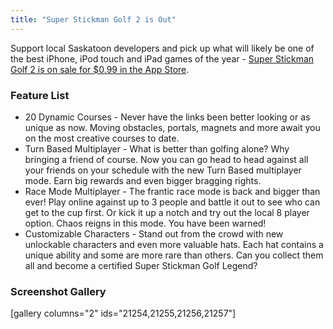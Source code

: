 ```yaml
---
title: "Super Stickman Golf 2 is Out"
---
```

<p>Support local Saskatoon developers and pick up what will likely be one of the best iPhone, iPod touch and iPad games of the year - <a href="http://target.georiot.com/Proxy.ashx?tsid=528&GR_URL=https%253A%252F%252Fitunes.apple.com%252Fus%252Fapp%252Fsuper-stickman-golf-2%252Fid585259203%253Fmt%253D8%2526uo%253D4%2526partnerId%253D30" target="itunes_store">Super Stickman Golf 2 is on sale for $0.99 in the App Store</a>.</p>
<h3>Feature List</h3>
<ul>
<li>20 Dynamic Courses - Never have the links been better looking or as unique as now. Moving obstacles, portals, magnets and more await you on the most creative courses to date.</li>
<li>Turn Based Multiplayer - What is better than golfing alone? Why bringing a friend of course. Now you can go head to head against all your friends on your schedule with the new Turn Based multiplayer mode. Earn big rewards and even bigger bragging rights.</li>
<li>Race Mode Multiplayer - The frantic race mode is back and bigger than ever! Play online against up to 3 people and battle it out to see who can get to the cup first. Or kick it up a notch and try out the local 8 player option. Chaos reigns in this mode. You have been warned!</li>
<li>Customizable Characters - Stand out from the crowd with new unlockable characters and even more valuable hats. Each hat contains a unique ability and some are more rare than others. Can you collect them all and become a certified Super Stickman Golf Legend?</li>
</ul>
<h3>Screenshot Gallery</h3>
<p>[gallery columns="2" ids="21254,21255,21256,21257"]</p>
<p><a href="http://target.georiot.com/Proxy.ashx?tsid=528&GR_URL=https%253A%252F%252Fitunes.apple.com%252Fus%252Fapp%252Fsuper-stickman-golf-2%252Fid585259203%253Fmt%253D8%2526uo%253D4%2526partnerId%253D30" target="itunes_store"style="display:inline-block;overflow:hidden;background:url(http://linkmaker.itunes.apple.com/htmlResources/assets/images/web/linkmaker/badge_appstore-lrg.png) no-repeat;width:135px;height:40px;@media only screen{background-image:url(http://linkmaker.itunes.apple.com/htmlResources/assets/images/web/linkmaker/badge_appstore-lrg.svg);}"></a></p>

